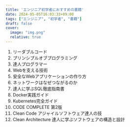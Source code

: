 ```yaml
---
title: 'エンジニア初学者におすすめの書籍'
date: 2024-05-05T16:03:33+09:00
tags: ["エンジニア", "初学者", "書籍"]
draft: false
cover:
  image: "img.png"
  relative: true
---
```


1. リーダブルコード
2. プリンシプルオブプログラミング
3. 達人プログラマー
4. Webを支える技術
5. 安全なWebアプリケーションの作り方
6. ネットワークはなぜつながるのか
7. 達人に学ぶSQL徹底指南書
8. Docker実践ガイド
9. Kubernetes完全ガイド
10. CODE COMPLETE 第2版
11. Clean Code アジャイルソフトウェア達人の技
12. Clean Architecture 達人に学ぶソフトウェアの構造と設計

